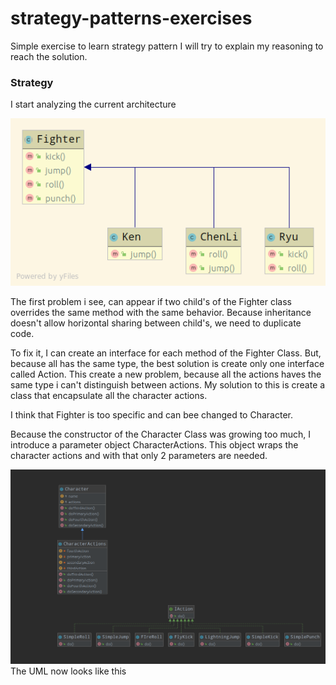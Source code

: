 # strategy-patterns-exercises

Simple exercise to learn strategy pattern
I will try to explain my reasoning to reach the solution.

### Strategy 

I start analyzing the current architecture

![](docs/strategy-unsolved.png)

The first problem i see, can appear if two child's of the Fighter class overrides the same method with the same behavior.
Because inheritance doesn't allow horizontal sharing between child's, we need to duplicate code.

To fix it, I can create an interface for each method of the Fighter Class.
But, because all has the same type, the best solution is create only one interface called Action.
This create a new problem, because all the actions haves the same type i can't distinguish between actions.
My solution to this is create a class that encapsulate all the character actions. 

I think that Fighter is too specific and can bee changed to Character.

Because the constructor of the Character Class was growing too much, I introduce a parameter object CharacterActions. 
This object wraps the character actions and with that only 2 parameters are needed.

![](docs/strategy-solved.png)
The UML now looks like this
